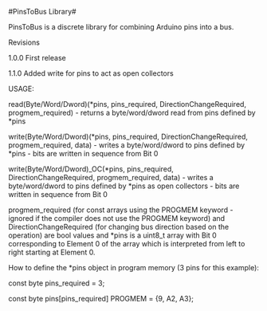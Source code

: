 #PinsToBus Library#

PinsToBus is a discrete library for combining Arduino pins into a bus.

Revisions

1.0.0	First release

1.1.0 Added write for pins to act as open collectors

USAGE:

read(Byte/Word/Dword)(*pins, pins_required, DirectionChangeRequired, progmem_required) - returns a byte/word/dword read from pins defined by *pins

write(Byte/Word/Dword)(*pins, pins_required, DirectionChangeRequired, progmem_required, data) - writes a byte/word/dword to pins defined by *pins - bits are written in sequence from Bit 0

write(Byte/Word/Dword)_OC(*pins, pins_required, DirectionChangeRequired, progmem_required, data) - writes a byte/word/dword to pins defined by *pins as open collectors - bits are written in sequence from Bit 0

progmem_required (for const arrays using the PROGMEM keyword - ignored if the compiler does not use the PROGMEM keyword) and DirectionChangeRequired (for changing bus direction based on the operation) are bool values and *pins is a uint8_t array with Bit 0 corresponding to Element 0 of the array which is interpreted from left to right starting at Element 0.

How to define the *pins object in program memory (3 pins for this example):

const byte pins_required = 3;

const byte pins[pins_required] PROGMEM = {9, A2, A3};